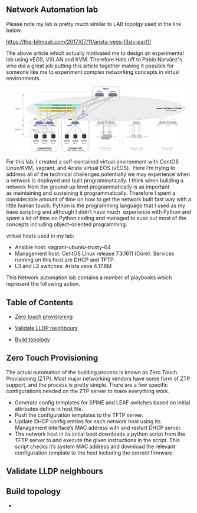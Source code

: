 ## Network Automation lab

Please note my lab is pretty much similar to LAB topolgy used in the link below.

https://the-bitmask.com/2017/07/11/arista-veos-l3slv-part1/

The above article which actually motivated me to design an experimental lab using vEOS, VXLAN and KVM. Therefore Hats off to 
Pablo Narváez's who did a great job putting this article together making it possible for someone like me to experiment
complex networking concepts in virtual environments.


<p align="center">
    <img src="vxlan-fabric-netwokdiagram.png" width="480"\>
</p>

For this lab, I created a self-contained virtual environment with CentOS Linux/KVM, vagrant, and Arista virtual EOS (vEOS). 
Here I’m trying to address all of the technical challenges potentially we may experience when a network is deployed and built 
programmatically. I think when building a network from the ground-up level programmatically is as important as maintaining 
and sustaining it programmatically. Therefore I spent a considerable amount of time on how to get the network built fast way 
with a little human touch. Python is the programming language that I used as my base scripting and although I didn’t have much 
experience with Python and spent a lot of time on Python coding and managed to suss out most of the concepts including 
object-oriented programming. 

virtual hosts used in my lab:
- Ansible host: vagrant-ubuntu-trusty-64
- Management host: CentOS Linux release 7.3.1611 (Core). 
  Services running on this host are DHCP and TFTP.
- L3 and L2 switches: Arista veos 4.17.8M   

This Network automation lab contains a number of playbooks which represent the following action.

## Table of Contents
* [Zero touch provisioning](*ZTP)
	
* [Validate LLDP neighbours](*validation)

* [Build topology](*topology)


## Zero Touch Provisioning
The actual automation of the building process is known as Zero Touch Provisioning (ZTP). Most major networking vendors have some 
form of ZTP support, and the process is pretty simple. There are a few specific configurations needed on the ZTP server to make 
everything work.

  + Generate config templates for SPINE and LEAF switches based on initial attributes define in host file.
  + Push the configuration templates to the TFTP server.
  + Update DHCP config entries for each network host using its Management interface’s MAC address with and restart DHCP server.
  + The network host in its initial boot downloads a python script from the TFTP server to and execute the given instructions in the script.
    This script checks it’s system MAC address and download the relevant configuration template to the host including the correct firmware.

## Validate LLDP neighbours

## Build topology 
- 
